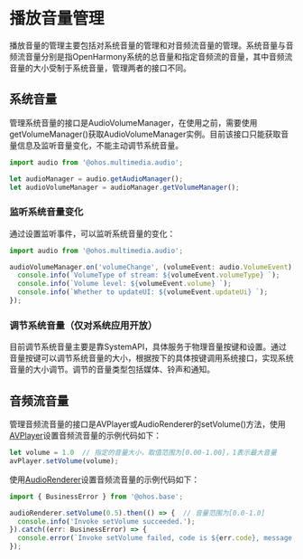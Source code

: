 # 播放音量管理

播放音量的管理主要包括对系统音量的管理和对音频流音量的管理。系统音量与音频流音量分别是指OpenHarmony系统的总音量和指定音频流的音量，其中音频流音量的大小受制于系统音量，管理两者的接口不同。

## 系统音量

管理系统音量的接口是AudioVolumeManager，在使用之前，需要使用getVolumeManager()获取AudioVolumeManager实例。目前该接口只能获取音量信息及监听音量变化，不能主动调节系统音量。

```ts
import audio from '@ohos.multimedia.audio';

let audioManager = audio.getAudioManager();
let audioVolumeManager = audioManager.getVolumeManager();
```

### 监听系统音量变化

通过设置监听事件，可以监听系统音量的变化：

```ts
import audio from '@ohos.multimedia.audio';

audioVolumeManager.on('volumeChange', (volumeEvent: audio.VolumeEvent) => {
  console.info(`VolumeType of stream: ${volumeEvent.volumeType} `);
  console.info(`Volume level: ${volumeEvent.volume} `);
  console.info(`Whether to updateUI: ${volumeEvent.updateUi} `);
});
```

### 调节系统音量（仅对系统应用开放）

目前调节系统音量主要是靠SystemAPI，具体服务于物理音量按键和设置。通过音量按键可以调节系统音量的大小，根据按下的具体按键调用系统接口，实现系统音量的大小调节。调节的音量类型包括媒体、铃声和通知。

## 音频流音量

管理音频流音量的接口是AVPlayer或AudioRenderer的setVolume()方法，使用[AVPlayer](../reference/apis-media-kit/js-apis-media.md#mediacreateavplayer9)设置音频流音量的示例代码如下：

```ts
let volume = 1.0  // 指定的音量大小，取值范围为[0.00-1.00]，1表示最大音量
avPlayer.setVolume(volume);
```

使用[AudioRenderer](../reference/apis-audio-kit/js-apis-audio.md#audiocreateaudiorenderer8)设置音频流音量的示例代码如下：

```ts
import { BusinessError } from '@ohos.base';

audioRenderer.setVolume(0.5).then(() => {  // 音量范围为[0.0-1.0]
  console.info('Invoke setVolume succeeded.');
}).catch((err: BusinessError) => {  
  console.error(`Invoke setVolume failed, code is ${err.code}, message is ${err.message}`);
});
```
